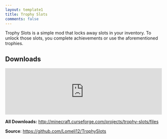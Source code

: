 ```yaml
---
layout: template1
title: Trophy Slots
comments: false
---
```


<p>Trophy Slots is a simple mod that locks away slots in your inventory. To unlock those slots, you complete achievements or use the aforementioned trophies.</p>

<h2>Downloads</h2>

<p><iframe src="https://www.cfwidget.com/minecraft/mc-mods/trophy-slots" width="100%" style="border: none;"></iframe></p>

<p><strong>All Downloads:</strong> <a href="http://minecraft.curseforge.com/projects/trophy-slots/files" target="_blank">http://minecraft.curseforge.com/projects/trophy-slots/files</a></p>

<p><strong>Source</strong>: <a href="https://github.com/Lomeli12/TrophySlots" target="_blank">https://github.com/Lomeli12/TrophySlots</a></p>

